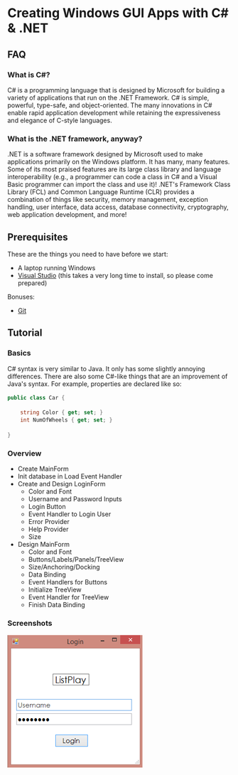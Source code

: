 # Creating Windows GUI Apps with C# & .NET

## FAQ

### What is C#?

C# is a programming language that is designed by Microsoft for building a variety of applications that run on the .NET Framework. C# is simple, powerful, type-safe, and object-oriented. The many innovations in C# enable rapid application development while retaining the expressiveness and elegance of C-style languages.

### What is the .NET framework, anyway?

.NET is a software framework designed by Microsoft used to make applications primarily on the Windows platform. It has many, many features. Some of its most praised features are its large class library and language interoperability (e.g., a programmer can code a class in C# and a Visual Basic programmer can import the class and use it)! .NET's Framework Class Library (FCL) and Common Language Runtime (CLR) provides a combination of things like security, memory management, exception handling, user interface, data access, database connectivity, cryptography, web application development, and more!

## Prerequisites

These are the things you need to have before we start:

* A laptop running Windows
* [Visual Studio](https://www.visualstudio.com/downloads/?rr=https%3A%2F%2Fwww.google.com%2F) (this takes a very long time to install, so please come prepared)

Bonuses:

* [Git](https://git-scm.com/downloads)
 
## Tutorial

### Basics

C# syntax is very similar to Java. It only has some slightly annoying differences. There are also some C#-like things that are an improvement of Java's syntax. For example, properties are declared like so:

``` c#
public class Car {

    string Color { get; set; }
    int NumOfWheels { get; set; }

}
```

### Overview

* Create MainForm
* Init database in Load Event Handler
* Create and Design LoginForm
    * Color and Font
    * Username and Password Inputs
    * Login Button
    * Event Handler to Login User
    * Error Provider
    * Help Provider
    * Size
* Design MainForm
    * Color and Font
    * Buttons/Labels/Panels/TreeView
    * Size/Anchoring/Docking
    * Data Binding
    * Event Handlers for Buttons
    * Initialize TreeView
    * Event Handler for TreeView
    * Finish Data Binding

### Screenshots

![Alt text](/dat/login.png?raw=true "Optional Title")
